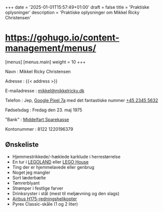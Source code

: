 +++
date = '2025-01-01T15:57:49+01:00'
draft = false
title = 'Praktiske oplysninger'
description = 'Praktiske oplysninger om Mikkel Ricky Christensen'
# https://gohugo.io/content-management/menus/
[menus]
  [menus.main]
    weight = 10
+++

<section id="kontaktoplysninger">

Navn
: Mikkel Ricky Christensen

Adresse
: {{< address >}}

E-mailadresse
: <mikkel@mikkelricky.dk>

Telefon
: Jep, [Google Pixel 7a](https://fi.google.com/about/phones/pixel-7a) med det fantastiske nummer [+45 2345 5632](tel:+4523455632)

Fødselsdag
: Fredag den 23. maj 1975

"Bank"
: [Middelfart Sparekasse](https://midspar.dk/)

Kontonummer
: 8122 1220196379

</section>

## Ønskeliste

* Hjemmestrikkede/-hæklede karklude i herrestørrelse
* En tur i [LEGOLAND](https://www.legoland.dk/) eller [LEGO House](https://legohouse.com/da-dk/)
* Ting der er hjemmelavede eller genbrug
* Noget jeg mangler
* Sort læderbælte
* Tømrerblyant
* Strømper i festlige farver
* Drinksryster i stål (mest til meljævning og den slags)
* [Airbus H175-redningshelikopter](https://www.lego.com/da-dk/product/airbus-h175-rescue-helicopter-42145)
* Pyrex Classic-skåle (1 og 2 liter)
